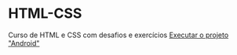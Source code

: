 # HTML-CSS
 Curso de HTML e CSS com desafios e exercícios
 <a href="https://raphael-rico.github.io/HTML-CSS/desafios/android_done/Index.html">Executar o projeto "Android"</a>
